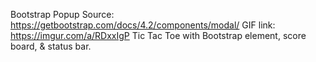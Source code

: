 Bootstrap Popup Source: https://getbootstrap.com/docs/4.2/components/modal/
GIF link: https://imgur.com/a/RDxxIgP
Tic Tac Toe with Bootstrap element, score board, & status bar.
